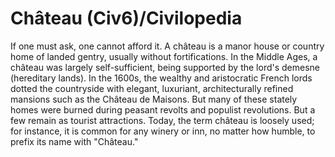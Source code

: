 # Château (Civ6)/Civilopedia

If one must ask, one cannot afford it. A château is a manor house or country home of landed gentry, usually without fortifications. In the Middle Ages, a château was largely self-sufficient, being supported by the lord's demesne (hereditary lands). In the 1600s, the wealthy and aristocratic French lords dotted the countryside with elegant, luxuriant, architecturally refined mansions such as the Château de Maisons. But many of these stately homes were burned during peasant revolts and populist revolutions. But a few remain as tourist attractions. Today, the term château is loosely used; for instance, it is common for any winery or inn, no matter how humble, to prefix its name with "Château."